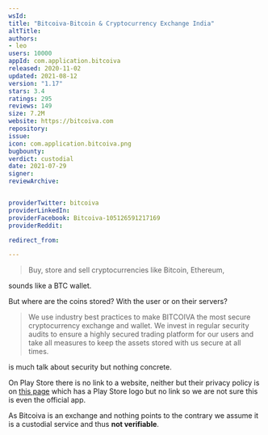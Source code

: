 ```yaml
---
wsId: 
title: "Bitcoiva-Bitcoin & Cryptocurrency Exchange India"
altTitle: 
authors:
- leo
users: 10000
appId: com.application.bitcoiva
released: 2020-11-02
updated: 2021-08-12
version: "1.17"
stars: 3.4
ratings: 295
reviews: 149
size: 7.2M
website: https://bitcoiva.com
repository: 
issue: 
icon: com.application.bitcoiva.png
bugbounty: 
verdict: custodial
date: 2021-07-29
signer: 
reviewArchive:


providerTwitter: bitcoiva
providerLinkedIn: 
providerFacebook: Bitcoiva-105126591217169
providerReddit: 

redirect_from:

---
```



> Buy, store and sell cryptocurrencies like Bitcoin, Ethereum,

sounds like a BTC wallet.

But where are the coins stored? With the user or on their servers?

> We use industry best practices to make BITCOIVA the most secure cryptocurrency exchange and wallet. We invest in regular security audits to ensure a highly secured trading platform for our users and take all measures to keep the assets stored with us secure at all times.  

is much talk about security but nothing concrete.

On Play Store there is no link to a website, neither but their privacy policy is
on [this page](https://bitcoiva.com/) which has a Play Store logo but no link so
we are not sure this is even the official app.

As Bitcoiva is an exchange and nothing points to the contrary we assume it is
a custodial service and thus **not verifiable**.


